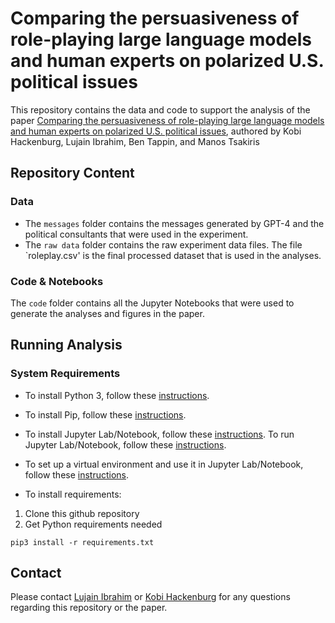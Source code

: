 # Comparing the persuasiveness of role-playing large language models and human experts on polarized U.S. political issues
This repository contains the data and code to support the analysis of the paper [Comparing the persuasiveness of role-playing large language models and human experts on polarized U.S. political issues](url), authored by Kobi Hackenburg, Lujain Ibrahim, Ben Tappin, and Manos Tsakiris

## Repository Content
### Data
* The `messages` folder contains the messages generated by GPT-4 and the political consultants that were used in the experiment.
* The `raw data` folder contains the raw experiment data files. The file `roleplay.csv' is the final processed dataset that is used in the analyses.

### Code & Notebooks
The `code` folder contains all the Jupyter Notebooks that were used to generate the analyses and figures in the paper.

## Running Analysis
### System Requirements

* To install Python 3, follow these [instructions](https://realpython.com/installing-python/). 
* To install Pip, follow these [instructions](https://pip.pypa.io/en/stable/installing/).
* To install Jupyter Lab/Notebook, follow these [instructions](https://jupyterlab.readthedocs.io/en/stable/getting_started/installation.html). To run Jupyter Lab/Notebook, follow these [instructions](https://jupyter.readthedocs.io/en/latest/running.html). 
* To set up a virtual environment and use it in Jupyter Lab/Notebook, follow these [instructions](https://janakiev.com/blog/jupyter-virtual-envs/).

* To install requirements:

1. Clone this github repository 
2. Get Python requirements needed
```
pip3 install -r requirements.txt
```
### 

## Contact
Please contact [Lujain Ibrahim](mailto:lujain.ibrahim@oii.ox.ac.uk) or [Kobi Hackenburg](mailto:kobi.hackenburg@oii.ox.ac.uk) for any questions regarding this repository or the paper. 

